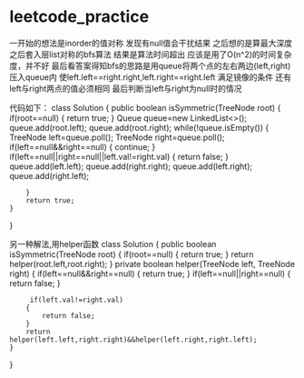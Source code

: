 # leetcode_practice
一开始的想法是inorder的值对称  发现有null值会干扰结果
之后想的是算最大深度 之后套入层list对称的bfs算法  结果是算法时间超出  应该是用了O(n^2)的时间复杂度，并不好
最后看答案得知bfs的思路是用queue将两个点的左右两边(left,right)压入queue内
使left.left==right.right,left.right==right.left 满足镜像的条件
还有left与right两点的值必须相同
最后判断当left与right为null时的情况

代码如下：
class Solution {
    public boolean isSymmetric(TreeNode root) {
        if(root==null)
        {
            return true;
        }
        Queue<TreeNode> queue=new LinkedList<>();
        queue.add(root.left);
        queue.add(root.right);
        while(!queue.isEmpty())
        {
            TreeNode left=queue.poll();
            TreeNode right=queue.poll();
            if(left==null&&right==null)
            {
                continue;
            }
            if(left==null||right==null||left.val!=right.val)
            {
                return false;
            }
            queue.add(left.left);
            queue.add(right.right);
            queue.add(left.right);
            queue.add(right.left);
            
        }
        return true;
    }
}



另一种解法,用helper函数
class Solution {
    public boolean isSymmetric(TreeNode root) {
        if(root==null)
        {
            return true;
        }
        return helper(root.left,root.right);
    }
    private boolean helper(TreeNode left, TreeNode right)
    {
       if(left==null&&right==null)
        {
            return true;
        }
        if(left==null||right==null)
        {
            return false;
        }
        
         if(left.val!=right.val)
        {
            return false;
        }
        return helper(left.left,right.right)&&helper(left.right,right.left);
    }
}
